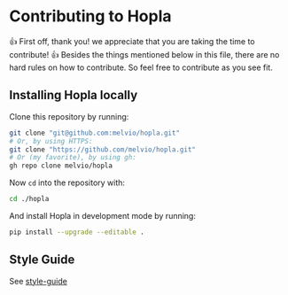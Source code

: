 # Contributing to Hopla

👍 First off, thank you! we appreciate that you are taking the time to contribute! 👍
Besides the things mentioned below in this file, there are no hard rules on how to contribute.
So feel free to contribute as you see fit.


## Installing Hopla locally

Clone this repository by running:

```bash
git clone "git@github.com:melvio/hopla.git"
# Or, by using HTTPS:
git clone "https://github.com/melvio/hopla.git"
# Or (my favorite), by using gh:
gh repo clone melvio/hopla
```

Now `cd` into the repository with:

```bash
cd ./hopla 
```

And install Hopla in development mode by running:

```bash
pip install --upgrade --editable .
```


## Style Guide
See [style-guide](./style_guide.md)
